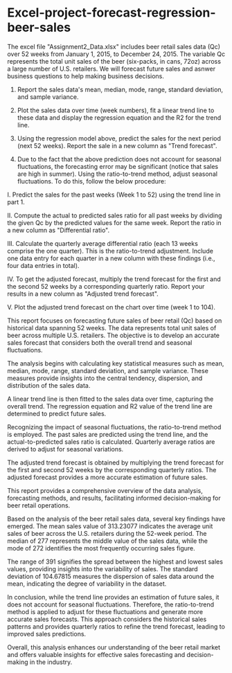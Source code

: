 # Excel-project-forecast-regression-beer-sales
The excel file "Assignment2_Data.xlsx" includes beer retail sales data (Qc) over 52 weeks from January 1, 2015, to December 24, 2015. The variable Qc represents the total unit sales of the beer (six-packs, in cans, 72oz) across a large number of U.S. retailers. We will forecast future sales and asnwer business questions to help making business decisions.

1.  Report the sales data's mean, median, mode, range, standard deviation, and sample variance.

2.  Plot the sales data over time (week numbers), fit a linear trend line to these data and display the regression equation and the R2 for the trend line.

3.  Using the regression model above, predict the sales for the next period (next 52 weeks). Report the sale in a new column as "Trend forecast".

4.  Due to the fact that the above prediction does not account for seasonal fluctuations, the forecasting error may be significant (notice that sales are high in summer). Using the ratio-to-trend method, adjust seasonal fluctuations. To do this, follow the below procedure:

I. Predict the sales for the past weeks (Week 1 to 52) using the trend line in part 1.

II. Compute the actual to predicted sales ratio for all past weeks by dividing the given Qc by the predicted values for the same week. Report the ratio in a new column as "Differential ratio".

III. Calculate the quarterly average differential ratio (each 13 weeks comprise the one quarter). This is the ratio-to-trend adjustment. Include one data entry for each quarter in a new column with these findings (i.e., four data entries in total).

IV. To get the adjusted forecast, multiply the trend forecast for the first and the second 52 weeks by a corresponding quarterly ratio. Report your results in a new column as "Adjusted trend forecast".

V. Plot the adjusted trend forecast on the chart over time (week 1 to 104).

This report focuses on forecasting future sales of beer retail (Qc) based on historical data spanning 52 weeks. The data represents total unit sales of beer across multiple U.S. retailers. The objective is to develop an accurate sales forecast that considers both the overall trend and seasonal fluctuations.

The analysis begins with calculating key statistical measures such as mean, median, mode, range, standard deviation, and sample variance. These measures provide insights into the central tendency, dispersion, and distribution of the sales data.

A linear trend line is then fitted to the sales data over time, capturing the overall trend. The regression equation and R2 value of the trend line are determined to predict future sales.

Recognizing the impact of seasonal fluctuations, the ratio-to-trend method is employed. The past sales are predicted using the trend line, and the actual-to-predicted sales ratio is calculated. Quarterly average ratios are derived to adjust for seasonal variations.

The adjusted trend forecast is obtained by multiplying the trend forecast for the first and second 52 weeks by the corresponding quarterly ratios. The adjusted forecast provides a more accurate estimation of future sales.

This report provides a comprehensive overview of the data analysis, forecasting methods, and results, facilitating informed decision-making for beer retail operations.


Based on the analysis of the beer retail sales data, several key findings have emerged. The mean sales value of 313.23077 indicates the average unit sales of beer across the U.S. retailers during the 52-week period. The median of 277 represents the middle value of the sales data, while the mode of 272 identifies the most frequently occurring sales figure.

The range of 391 signifies the spread between the highest and lowest sales values, providing insights into the variability of sales. The standard deviation of 104.67815 measures the dispersion of sales data around the mean, indicating the degree of variability in the dataset. 


In conclusion, while the trend line provides an estimation of future sales, it does not account for seasonal fluctuations. Therefore, the ratio-to-trend method is applied to adjust for these fluctuations and generate more accurate sales forecasts. This approach considers the historical sales patterns and provides quarterly ratios to refine the trend forecast, leading to improved sales predictions.

Overall, this analysis enhances our understanding of the beer retail market and offers valuable insights for effective sales forecasting and decision-making in the industry.
